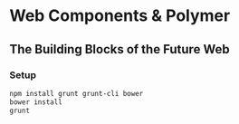 # Web Components & Polymer
## The Building Blocks of the Future Web


### Setup
```bash
npm install grunt grunt-cli bower
bower install
grunt
```
